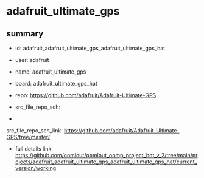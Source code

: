 # adafruit_ultimate_gps
 
## summary 
* id: adafruit_adafruit_ultimate_gps_adafruit_ultimate_gps_hat
* user: adafruit
* name: adafruit_ultimate_gps
* board: adafruit_ultimate_gps_hat
* repo: https://github.com/adafruit/Adafruit-Ultimate-GPS



* src_file_repo_sch: 
*
 src_file_repo_sch_link: https://github.com/adafruit/Adafruit-Ultimate-GPS/tree/master/
* full details link: https://github.com/oomlout/oomlout_oomp_project_bot_v_2/tree/main/projects/adafruit_adafruit_ultimate_gps_adafruit_ultimate_gps_hat/current_version/working  






